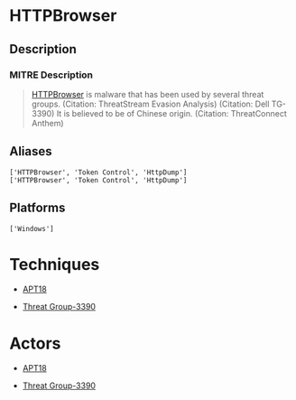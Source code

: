 
# HTTPBrowser

## Description

### MITRE Description

> [HTTPBrowser](https://attack.mitre.org/software/S0070) is malware that has been used by several threat groups. (Citation: ThreatStream Evasion Analysis) (Citation: Dell TG-3390) It is believed to be of Chinese origin. (Citation: ThreatConnect Anthem)

## Aliases

```
['HTTPBrowser', 'Token Control', 'HttpDump']
['HTTPBrowser', 'Token Control', 'HttpDump']
```

## Platforms

```
['Windows']
```

# Techniques


* [APT18](../techniques/APT18.md)

* [Threat Group-3390](../techniques/Threat-Group-3390.md)
    

# Actors


* [APT18](../actors/APT18.md)

* [Threat Group-3390](../actors/Threat-Group-3390.md)
    

